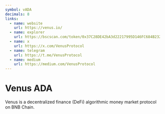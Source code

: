 ```yaml
---
symbol: vADA
decimals: 8
links:
  - name: website
    url: https://venus.io/
  - name: explorer
    url: https://bscscan.com/token/0x37C28DE42bA3d22217995D146FC684B2326Ede64
  - name: x
    url: https://x.com/VenusProtocol
  - name: telegram
    url: https://t.me/VenusProtocol
  - name: medium
    url: https://medium.com/VenusProtocol
---
```


# Venus ADA

Venus is a decentralized finance (DeFi) algorithmic money market protocol on BNB Chain.
